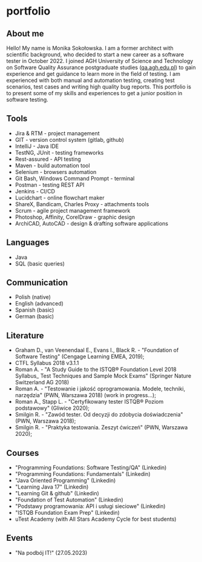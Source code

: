 # portfolio

## About me
Hello! My name is Monika Sokołowska. I am a former architect with scientific background, who decided to start a new career as a software tester in October 2022. I joined AGH University of Science and Technology on Software Quality Assurance postgraduate studies ([qa.agh.edu.pl](https://www.podyplomowe.agh.edu.pl/en/postgraduate-studies/inzynieria-jakosci-oprogramowania/)) to gain experience and get guidance to learn more in the field of testing. I am experienced with both manual and automation testing, creating test scenarios, test cases and writing high quality bug reports. This portfolio is to present some of my skills and experiences to get a junior position in software testing.

## Tools
* Jira & RTM - project management
* GIT - version control system (gitlab, github)
* IntelliJ - Java IDE
* TestNG, JUnit - testing frameworks
* Rest-assured - API testing
* Maven - build automation tool
* Selenium - browsers automation
* Git Bash, Windows Command Prompt - terminal
* Postman - testing REST API 
* Jenkins - CI/CD
* Lucidchart - online flowchart maker
* ShareX, Bandicam, Charles Proxy - attachments tools
* Scrum - agile project management framework
* Photoshop, Affinity, CorelDraw - graphic design
* ArchiCAD, AutoCAD - design & drafting software applications

## Languages
* Java
* SQL (basic queries)

## Communication
* Polish (native)
* English (advanced)
* Spanish (basic)
* German (basic)

## Literature
* Graham D., van Veenendaal E., Evans I., Black R.  - "Foundation of Software Testing" (Cengage Learning EMEA, 2019);
* CTFL Syllabus 2018 v3.1.1
* Roman A. - "A Study Guide to the ISTQB® Foundation Level 2018 Syllabus_ Test Techniques and Sample Mock Exams" (Springer Nature Switzerland AG 2018)
* Roman A. - "Testowanie i jakość oprogramowania. Modele, techniki, narzędzia" (PWN, Warszawa 2018) (work in progress…);
* Roman A., Stapp L. - "Certyfikowany tester ISTQB® Poziom podstawowy" (Gliwice 2020);
* Smilgin R. - "Zawód tester. Od decyzji do zdobycia doświadczenia" (PWN, Warszawa 2018);
* Smilgin R. - "Praktyka testowania. Zeszyt ćwiczeń" (PWN, Warszawa 2020);

## Courses
* "Programming Foundations: Software Testing/QA" (Linkedin)
* "Programming Foundations: Fundamentals" (Linkedin)
* "Java Oriented Programming" (Linkedin)
* "Learning Java 17" (Linkedin)
* "Learning Git & github" (Linkedin)
* "Foundation of Test Automation" (Linkedin)
* "Podstawy programowania: API i usługi sieciowe" (Linkedin)
* "ISTQB Foundation Exam Prep" (Linkedin)
* uTest Academy (with All Stars Academy Cycle for best students)

## Events
* "Na podbój IT!" (27.05.2023)
